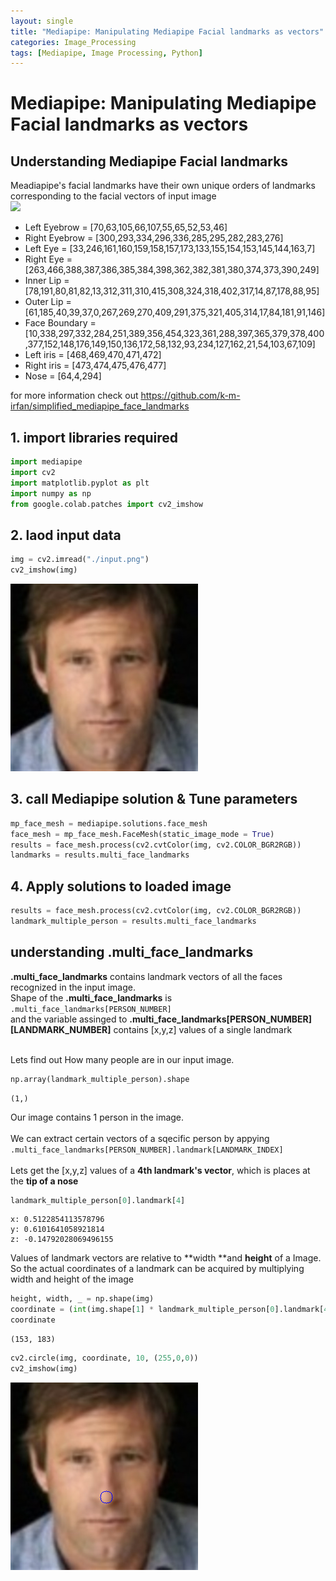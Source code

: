```yaml
---
layout: single
title: "Mediapipe: Manipulating Mediapipe Facial landmarks as vectors"
categories: Image_Processing
tags: [Mediapipe, Image Processing, Python]
---
```


# Mediapipe: Manipulating Mediapipe Facial landmarks as vectors

## Understanding Mediapipe Facial landmarks

Meadiapipe's facial landmarks have their own unique orders of landmarks corresponding to the facial vectors of input image<br>
<img src='https://user-images.githubusercontent.com/80172338/147330227-97fbf8bd-dd73-4d5d-b98b-3ac2489c1759.jpg' width = "200" hight = "200">



*  Left Eyebrow = [70,63,105,66,107,55,65,52,53,46]
*  Right Eyebrow = [300,293,334,296,336,285,295,282,283,276]
*  Left Eye = [33,246,161,160,159,158,157,173,133,155,154,153,145,144,163,7]
*  Right Eye = [263,466,388,387,386,385,384,398,362,382,381,380,374,373,390,249]
*  Inner Lip = [78,191,80,81,82,13,312,311,310,415,308,324,318,402,317,14,87,178,88,95]
*  Outer Lip = [61,185,40,39,37,0,267,269,270,409,291,375,321,405,314,17,84,181,91,146]
*  Face Boundary = [10,338,297,332,284,251,389,356,454,323,361,288,397,365,379,378,400,377,152,148,176,149,150,136,172,58,132,93,234,127,162,21,54,103,67,109]
*  Left iris = [468,469,470,471,472]
*  Right iris = [473,474,475,476,477]
*  Nose = [64,4,294]

for more information check out
https://github.com/k-m-irfan/simplified_mediapipe_face_landmarks

## 1. import libraries required



```python
import mediapipe
import cv2
import matplotlib.pyplot as plt
import numpy as np
from google.colab.patches import cv2_imshow
```

## 2. laod input data


```python
img = cv2.imread("./input.png")
cv2_imshow(img)
```


![fhgjlkghjklkhjlkh](\images\2024-02-04-1237\fhgjlkghjklkhjlkh.png)
    


## 3. call Mediapipe solution & Tune parameters


```python
mp_face_mesh = mediapipe.solutions.face_mesh
face_mesh = mp_face_mesh.FaceMesh(static_image_mode = True)
results = face_mesh.process(cv2.cvtColor(img, cv2.COLOR_BGR2RGB))
landmarks = results.multi_face_landmarks
```

## 4. Apply solutions to loaded image


```python
results = face_mesh.process(cv2.cvtColor(img, cv2.COLOR_BGR2RGB))
landmark_multiple_person = results.multi_face_landmarks
```

## understanding **.multi_face_landmarks**

**.multi_face_landmarks** contains landmark vectors of all the faces recognized in the input image.<br>
Shape of the **.multi_face_landmarks** is<br>
`.multi_face_landmarks[PERSON_NUMBER]`<br>
and the variable assinged to **.multi_face_landmarks[PERSON_NUMBER][LANDMARK_NUMBER]** contains [x,y,z] values of a single landmark<br><br>

Lets find out How many people are in our input image.


```python
np.array(landmark_multiple_person).shape
```




    (1,)



Our image contains 1 person in the image.<br><br>
We can extract certain vectors of a sqecific person by appying<br>
`.multi_face_landmarks[PERSON_NUMBER].landmark[LANDMARK_INDEX]`<br><br>
Lets get the [x,y,z] values  of a **4th landmark's vector**, which is places at the **tip of a nose**


```python
landmark_multiple_person[0].landmark[4]
```




    x: 0.5122854113578796
    y: 0.6101641058921814
    z: -0.14792028069496155



Values of landmark vectors are relative to **width **and **height** of a Image. So the actual coordinates of a landmark can be acquired by multiplying width and height of the image


```python
height, width, _ = np.shape(img)
coordinate = (int(img.shape[1] * landmark_multiple_person[0].landmark[4].x), int(img.shape[0] * landmark_multiple_person[0].landmark[4].y))
coordinate
```




    (153, 183)




```python
cv2.circle(img, coordinate, 10, (255,0,0))
cv2_imshow(img)
```


![dfghfhgjfghjkgjhk](\images\2024-02-04-1237\dfghfhgjfghjkgjhk.png)
    

